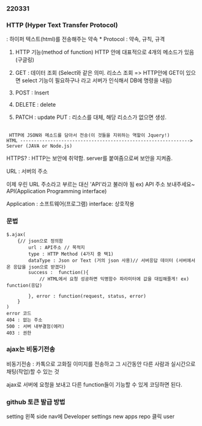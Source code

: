 ### 220331
### HTTP (Hyper Text Transfer Protocol)

: 하이퍼 텍스트(html)를 전송해주는 약속 * Protocol : 약속, 규칙, 규격

1. HTTP 기능(method of function) HTTP 안에 대표적으로 4개의 메소드가 있음 (구글링)

2. GET : 데이터 조회 (Select와 같은 의미. 리소스 조회 => HTTP안에 GET이 있으면 select 기능이 필요하구나 라고 서버가 인식해서 DB에 명령을 내림)

3. POST : Insert

4. DELETE : delete

5. PATCH : update
PUT : 리소스를 대체, 해당 리소스가 없으면 생성.

```

 HTTP에 JSON와 메소드를 담아서 전송(이 것들을 지위하는 역할이 Jquery!)
HTML --------------------------------------------------------------> Server (JAVA or Node.js)

```

HTTPS? 
: HTTP는 보안에 취약함. server를 붙여줌으로써 보안을 지켜줌.

URL 
: 서버의 주소

이제 우린 URL 주소라고 부르는 대신 'API'라고 불러야 됨 ex) API 주소 보내주세요~ 
API(Application Programming interface)

Application : 소프트웨어(프로그램) 
 interface: 상호작용

### 문법
```
$.ajax(
    {// json으로 정의함
        url : API주소 // 목적지
        type : HTTP Method (4가지 중 택1)
        dataType : Json or Text (거의 json 사용)// 서버응답 데이터 (서버에서 온 응답을 json으로 받겠다)
        success :  function(){ 
            // HTML에서 요청 성공하면 익명함수 파라미터에 값을 대입해줄게! ex) function(응답)

        }, error : function(request, status, error)
    }
)
error 코드
404 : 없는 주소
500 : 서버 내부결험(에러)
403 : 권한 

```

### ajax는 비동기전송

비동기전송 : 카톡으로 고화질 이미지를 전송하고 그 시간동안 다른 사람과 실시간으로 채팅(작업)할 수 있는 것 

ajax로 서버에 요청을 보내고 다른 function들이 기능할 수 있게 코딩하면 된다.


### github 토큰 발급 방법

setting 
왼쪽 side nav에 Developer settings
new apps 
repo 클릭 
user 
